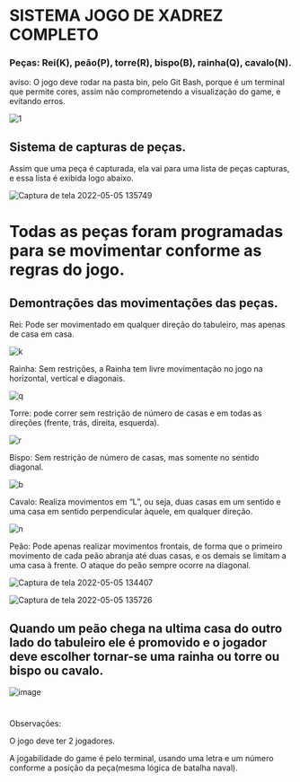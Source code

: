 # SISTEMA   JOGO DE XADREZ COMPLETO

### Peças: Rei(K), peão(P), torre(R), bispo(B), rainha(Q), cavalo(N).

aviso: O jogo deve rodar na pasta bin, pelo Git Bash, porque é um terminal que permite cores, assim não comprometendo a visualização do game, e evitando erros.

![1](https://user-images.githubusercontent.com/97681752/166970517-2867725f-ec8b-4fcf-8752-9537ef364b95.jpg)

## Sistema de capturas de peças.

Assim que uma peça é capturada, ela vai para uma lista de peças capturas, e essa lista é exibida logo abaixo.

![Captura de tela 2022-05-05 135749](https://user-images.githubusercontent.com/97681752/166975485-130fb6e8-7960-4405-b9d3-5cf9695b241d.jpg)

# Todas as peças foram programadas para se movimentar conforme as regras do jogo.

## Demontrações das movimentações das peças.

Rei: Pode ser movimentado em qualquer direção do tabuleiro, mas apenas de casa em casa.

![k](https://user-images.githubusercontent.com/97681752/166980674-9883da11-b41c-4c20-a942-f616fdef7f36.jpg)

Rainha: Sem restrições, a Rainha tem livre movimentação no jogo na horizontal, vertical e diagonais.

![q](https://user-images.githubusercontent.com/97681752/166980749-7072516b-eb36-499b-91ff-c5697077324e.jpg)

Torre: pode correr sem restrição de número de casas e em todas as direções (frente, trás, direita, esquerda).

![r](https://user-images.githubusercontent.com/97681752/166981390-1abe0818-238b-4592-b535-0f13d2845efd.jpg)

Bispo: Sem restrição de número de casas, mas somente no sentido diagonal.

![b](https://user-images.githubusercontent.com/97681752/166980862-1ad56810-0f11-4414-8a2a-0f14b07b0249.jpg)

Cavalo: Realiza movimentos em “L”, ou seja, duas casas em um sentido e uma casa em sentido perpendicular àquele, em qualquer direção.

![n](https://user-images.githubusercontent.com/97681752/166980884-b96f963d-4f86-4ca0-93e3-9c863d2e2e88.jpg)

Peão: Pode apenas realizar movimentos frontais, de forma que o primeiro movimento de cada peão abranja até duas casas, e os demais se limitam a uma casa à frente. O ataque do peão sempre ocorre na diagonal.

![Captura de tela 2022-05-05 134407](https://user-images.githubusercontent.com/97681752/166972113-e4a2b0a2-9851-4f19-af25-95680a1731c2.jpg)

![Captura de tela 2022-05-05 135726](https://user-images.githubusercontent.com/97681752/166974757-3a85f940-c2b2-4296-b0ef-51913730e0aa.jpg)

## Quando um peão chega na ultima casa do outro lado do tabuleiro ele é promovido e o jogador deve escolher tornar-se uma rainha ou torre ou bispo ou cavalo.

![image](https://user-images.githubusercontent.com/97681752/166982265-3bc6fcbf-6fb0-4542-b922-e94bfa82727f.png)

#

Observações: 

O jogo deve ter 2 jogadores.

A jogabilidade do game é pelo terminal, usando uma letra e um número conforme a posição da peça(mesma lógica de batalha naval).
